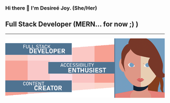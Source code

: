 ### Hi there 👋 I'm Desireé Joy. (She/Her)
## Full Stack Developer (MERN... for now ;) )
----------------------------------------------

<IMG SRC='GitHubProfile.png'>

<!--
**DesireeJoy/DesireeJoy** is a ✨ _special_ ✨ repository because its `README.md` (this file) appears on your GitHub profile.


<h4> <a href="http://DesireeJoy.com">Website</a> • <a href="https://www.linkedin.com/in/desiree-bradish-a5728bb/">LinkedIn</a> • <a href="https://twitter.com/DesireeJoy">Twitter</a></h4>

Here are some ideas to get you started:

- 🔭 I’m currently working on ...
- 🌱 I’m currently learning ...
- 👯 I’m looking to collaborate on ...
- 🤔 I’m looking for help with ...
- 💬 Ask me about ...
- 📫 How to reach me: ...
- 😄 Pronouns: ...
- ⚡ Fun fact: ...
-->
